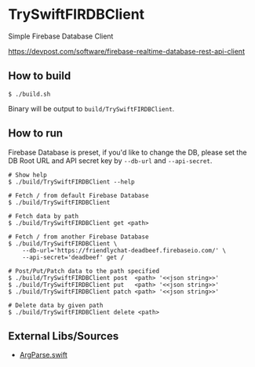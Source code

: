 TrySwiftFIRDBClient
==========
Simple Firebase Database Client

https://devpost.com/software/firebase-realtime-database-rest-api-client


## How to build

    $ ./build.sh

Binary will be output to `build/TrySwiftFIRDBClient`.


## How to run
Firebase Database is preset, if you'd like to change the DB,
please set the DB Root URL and API secret key by `--db-url` and `--api-secret`.

    # Show help
    $ ./build/TrySwiftFIRDBClient --help

    # Fetch / from default Firebase Database
    $ ./build/TrySwiftFIRDBClient

    # Fetch data by path
    $ ./build/TrySwiftFIRDBClient get <path>

    # Fetch / from another Firebase Database
    $ ./build/TrySwiftFIRDBClient \
        --db-url='https://friendlychat-deadbeef.firebaseio.com/' \
        --api-secret='deadbeef' get /

    # Post/Put/Patch data to the path specified
    $ ./build/TrySwiftFIRDBClient post  <path> '<<json string>>'
    $ ./build/TrySwiftFIRDBClient put   <path> '<<json string>>'
    $ ./build/TrySwiftFIRDBClient patch <path> '<<json string>>'

    # Delete data by given path
    $ ./build/TrySwiftFIRDBClient delete <path>


## External Libs/Sources

- [ArgParse.swift](https://github.com/apple/swift/blob/master/benchmark/utils/ArgParse.swift)
